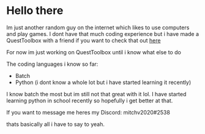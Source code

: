 # Hello there

Im just another random guy on the internet which likes to use computers and play games. I dont have that much coding experience but i have made a QuestToolbox with a friend if you want to check that out [here](https://github.com/mitchv2020/QuestToolbox/releases)

For now im just working on QuestToolbox until i know what else to do

The coding languages i know so far:

- Batch
- Python (i dont know a whole lot but i have started learning it recently)

I know batch the most but im still not that great with it lol. I have started learning python in school recently so hopefully i get better at that.

If you want to message me heres my Discord: mitchv2020#2538

thats basically all i have to say to yeah.
<!--
**mitchv2020/mitchv2020** is a ✨ _special_ ✨ repository because its `README.md` (this file) appears on your GitHub profile.

Here are some ideas to get you started:

- 🔭 I’m currently working on ...
- 🌱 I’m currently learning ...
- 👯 I’m looking to collaborate on ...
- 🤔 I’m looking for help with ...
- 💬 Ask me about ...
- 📫 How to reach me: ...
- 😄 Pronouns: ...
- ⚡ Fun fact: ...
-->
